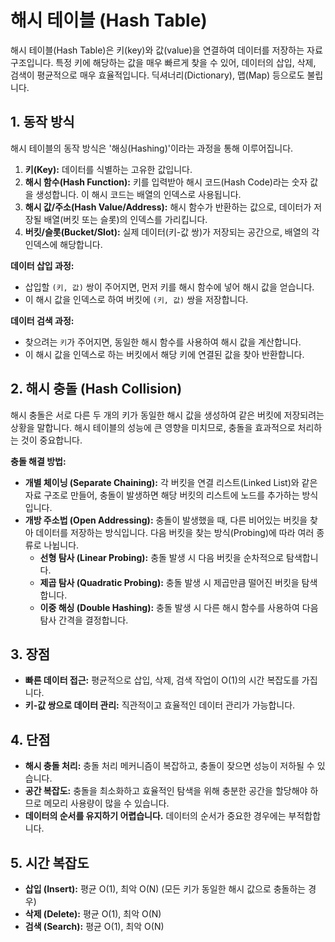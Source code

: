 # 해시 테이블 (Hash Table)

해시 테이블(Hash Table)은 키(key)와 값(value)을 연결하여 데이터를 저장하는 자료 구조입니다. 특정 키에 해당하는 값을 매우 빠르게 찾을 수 있어, 데이터의 삽입, 삭제, 검색이 평균적으로 매우 효율적입니다. 딕셔너리(Dictionary), 맵(Map) 등으로도 불립니다.

## 1. 동작 방식

해시 테이블의 동작 방식은 '해싱(Hashing)'이라는 과정을 통해 이루어집니다.

1.  **키(Key):** 데이터를 식별하는 고유한 값입니다.
2.  **해시 함수(Hash Function):** 키를 입력받아 해시 코드(Hash Code)라는 숫자 값을 생성합니다. 이 해시 코드는 배열의 인덱스로 사용됩니다.
3.  **해시 값/주소(Hash Value/Address):** 해시 함수가 반환하는 값으로, 데이터가 저장될 배열(버킷 또는 슬롯)의 인덱스를 가리킵니다.
4.  **버킷/슬롯(Bucket/Slot):** 실제 데이터(키-값 쌍)가 저장되는 공간으로, 배열의 각 인덱스에 해당합니다.

**데이터 삽입 과정:**

- 삽입할 `(키, 값)` 쌍이 주어지면, 먼저 키를 해시 함수에 넣어 해시 값을 얻습니다.
- 이 해시 값을 인덱스로 하여 버킷에 `(키, 값)` 쌍을 저장합니다.

**데이터 검색 과정:**

- 찾으려는 `키`가 주어지면, 동일한 해시 함수를 사용하여 해시 값을 계산합니다.
- 이 해시 값을 인덱스로 하는 버킷에서 해당 키에 연결된 값을 찾아 반환합니다.

## 2. 해시 충돌 (Hash Collision)

해시 충돌은 서로 다른 두 개의 키가 동일한 해시 값을 생성하여 같은 버킷에 저장되려는 상황을 말합니다. 해시 테이블의 성능에 큰 영향을 미치므로, 충돌을 효과적으로 처리하는 것이 중요합니다.

**충돌 해결 방법:**

- **개별 체이닝 (Separate Chaining):** 각 버킷을 연결 리스트(Linked List)와 같은 자료 구조로 만들어, 충돌이 발생하면 해당 버킷의 리스트에 노드를 추가하는 방식입니다.
- **개방 주소법 (Open Addressing):** 충돌이 발생했을 때, 다른 비어있는 버킷을 찾아 데이터를 저장하는 방식입니다. 다음 버킷을 찾는 방식(Probing)에 따라 여러 종류로 나뉩니다.
  - **선형 탐사 (Linear Probing):** 충돌 발생 시 다음 버킷을 순차적으로 탐색합니다.
  - **제곱 탐사 (Quadratic Probing):** 충돌 발생 시 제곱만큼 떨어진 버킷을 탐색합니다.
  - **이중 해싱 (Double Hashing):** 충돌 발생 시 다른 해시 함수를 사용하여 다음 탐사 간격을 결정합니다.

## 3. 장점

- **빠른 데이터 접근:** 평균적으로 삽입, 삭제, 검색 작업이 O(1)의 시간 복잡도를 가집니다.
- **키-값 쌍으로 데이터 관리:** 직관적이고 효율적인 데이터 관리가 가능합니다.

## 4. 단점

- **해시 충돌 처리:** 충돌 처리 메커니즘이 복잡하고, 충돌이 잦으면 성능이 저하될 수 있습니다.
- **공간 복잡도:** 충돌을 최소화하고 효율적인 탐색을 위해 충분한 공간을 할당해야 하므로 메모리 사용량이 많을 수 있습니다.
- **데이터의 순서를 유지하기 어렵습니다.** 데이터의 순서가 중요한 경우에는 부적합합니다.

## 5. 시간 복잡도

- **삽입 (Insert):** 평균 O(1), 최악 O(N) (모든 키가 동일한 해시 값으로 충돌하는 경우)
- **삭제 (Delete):** 평균 O(1), 최악 O(N)
- **검색 (Search):** 평균 O(1), 최악 O(N)
